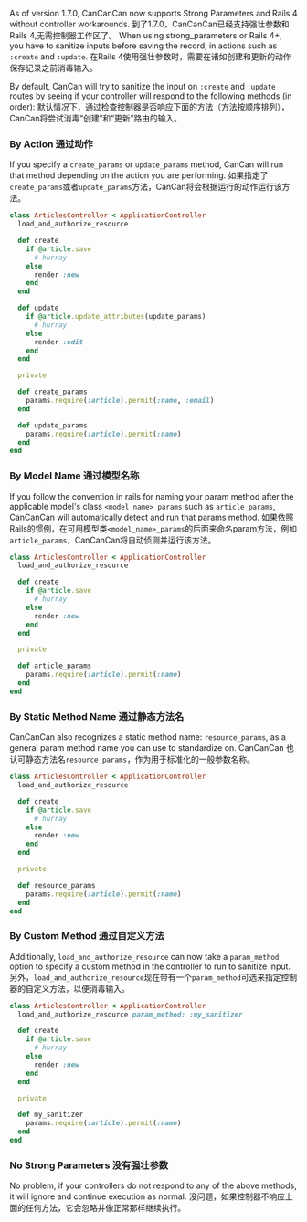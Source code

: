 As of version 1.7.0, CanCanCan now supports Strong Parameters and Rails 4 without controller workarounds.
到了1.7.0，CanCanCan已经支持强壮参数和Rails 4,无需控制器工作区了。
When using strong_parameters or Rails 4+, you have to sanitize inputs before saving the record, in actions such as `:create` and `:update`.
在Rails 4使用强壮参数时，需要在诸如创建和更新的动作保存记录之前消毒输入。
 
By default, CanCan will try to sanitize the input on `:create` and `:update` routes by seeing if your controller will respond to the following methods (in order):
默认情况下，通过检查控制器是否响应下面的方法（方法按顺序排列），CanCan将尝试消毒“创建”和“更新”路由的输入。

### By Action 通过动作

If you specify a `create_params` or `update_params` method, CanCan will run that method depending on the action you are performing.
如果指定了`create_params`或者`update_params`方法，CanCan将会根据运行的动作运行该方法。

```ruby
class ArticlesController < ApplicationController
  load_and_authorize_resource

  def create
    if @article.save
      # hurray
    else
      render :new
    end
  end

  def update
    if @article.update_attributes(update_params)
      # hurray
    else
      render :edit
    end
  end

  private

  def create_params
    params.require(:article).permit(:name, :email)
  end

  def update_params
    params.require(:article).permit(:name)
  end
end
```

### By Model Name 通过模型名称

If you follow the convention in rails for naming your param method after the applicable model's class `<model_name>_params` such as `article_params`, CanCanCan will automatically detect and run that params method.
如果依照Rails的惯例，在可用模型类`<model_name>_params`的后面来命名param方法，例如`article_params`，CanCanCan将自动侦测并运行该方法。

```ruby
class ArticlesController < ApplicationController
  load_and_authorize_resource

  def create
    if @article.save
      # hurray
    else
      render :new
    end
  end

  private

  def article_params
    params.require(:article).permit(:name)
  end
end
```

### By Static Method Name 通过静态方法名

CanCanCan also recognizes a static method name: `resource_params`, as a general param method name you can use to standardize on.
CanCanCan 也认可静态方法名`resource_params`，作为用于标准化的一般参数名称。

```ruby
class ArticlesController < ApplicationController
  load_and_authorize_resource

  def create
    if @article.save
      # hurray
    else
      render :new
    end
  end

  private

  def resource_params
    params.require(:article).permit(:name)
  end
end
```

### By Custom Method 通过自定义方法

Additionally, `load_and_authorize_resource` can now take a `param_method` option to specify a custom method in the controller to run to sanitize input.
另外，`load_and_authorize_resource`现在带有一个`param_method`可选来指定控制器的自定义方法，以便消毒输入。

```ruby
class ArticlesController < ApplicationController
  load_and_authorize_resource param_method: :my_sanitizer

  def create
    if @article.save
      # hurray
    else
      render :new
    end
  end

  private

  def my_sanitizer
    params.require(:article).permit(:name)
  end
end
```

### No Strong Parameters 没有强壮参数

No problem, if your controllers do not respond to any of the above methods, it will ignore and continue execution as normal.
没问题，如果控制器不响应上面的任何方法，它会忽略并像正常那样继续执行。

